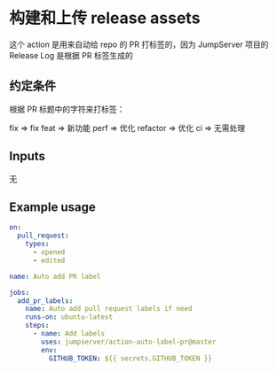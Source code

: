 # 构建和上传 release assets

这个 action 是用来自动给 repo 的 PR 打标签的，因为 JumpServer 项目的 Release Log 是根据 PR 标签生成的

## 约定条件

根据 PR 标题中的字符来打标签：

fix => fix
feat => 新功能
perf => 优化
refactor => 优化
ci => 无需处理

## Inputs
无

## Example usage

```yaml
on:
  pull_request:
    types:
      - opened
      - edited

name: Auto add PR label

jobs:
  add_pr_labels:
    name: Auto add pull request labels if need
    runs-on: ubuntu-latest
    steps:
      - name: Add labels
        uses: jumpserver/action-auto-label-pr@master
        env:
          GITHUB_TOKEN: ${{ secrets.GITHUB_TOKEN }}

```
